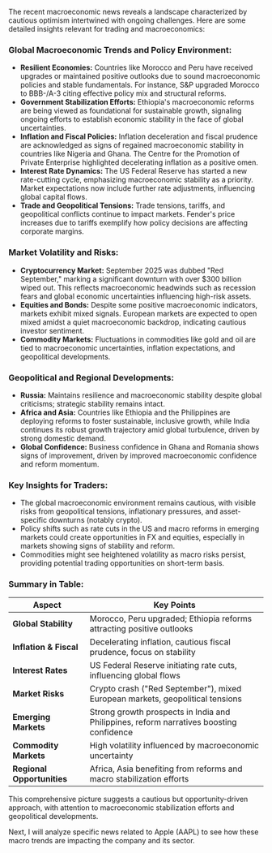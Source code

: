 The recent macroeconomic news reveals a landscape characterized by cautious optimism intertwined with ongoing challenges. Here are some detailed insights relevant for trading and macroeconomics:

### Global Macroeconomic Trends and Policy Environment:
- **Resilient Economies:** Countries like Morocco and Peru have received upgrades or maintained positive outlooks due to sound macroeconomic policies and stable fundamentals. For instance, S&P upgraded Morocco to BBB-/A-3 citing effective policy mix and structural reforms.
- **Government Stabilization Efforts:** Ethiopia's macroeconomic reforms are being viewed as foundational for sustainable growth, signaling ongoing efforts to establish economic stability in the face of global uncertainties.
- **Inflation and Fiscal Policies:** Inflation deceleration and fiscal prudence are acknowledged as signs of regained macroeconomic stability in countries like Nigeria and Ghana. The Centre for the Promotion of Private Enterprise highlighted decelerating inflation as a positive omen.
- **Interest Rate Dynamics:** The US Federal Reserve has started a new rate-cutting cycle, emphasizing macroeconomic stability as a priority. Market expectations now include further rate adjustments, influencing global capital flows.
- **Trade and Geopolitical Tensions:** Trade tensions, tariffs, and geopolitical conflicts continue to impact markets. Fender's price increases due to tariffs exemplify how policy decisions are affecting corporate margins.

### Market Volatility and Risks:
- **Cryptocurrency Market:** September 2025 was dubbed "Red September," marking a significant downturn with over $300 billion wiped out. This reflects macroeconomic headwinds such as recession fears and global economic uncertainties influencing high-risk assets.
- **Equities and Bonds:** Despite some positive macroeconomic indicators, markets exhibit mixed signals. European markets are expected to open mixed amidst a quiet macroeconomic backdrop, indicating cautious investor sentiment.
- **Commodity Markets:** Fluctuations in commodities like gold and oil are tied to macroeconomic uncertainties, inflation expectations, and geopolitical developments.

### Geopolitical and Regional Developments:
- **Russia:** Maintains resilience and macroeconomic stability despite global criticisms; strategic stability remains intact.
- **Africa and Asia:** Countries like Ethiopia and the Philippines are deploying reforms to foster sustainable, inclusive growth, while India continues its robust growth trajectory amid global turbulence, driven by strong domestic demand.
- **Global Confidence:** Business confidence in Ghana and Romania shows signs of improvement, driven by improved macroeconomic confidence and reform momentum.

### Key Insights for Traders:
- The global macroeconomic environment remains cautious, with visible risks from geopolitical tensions, inflationary pressures, and asset-specific downturns (notably crypto).
- Policy shifts such as rate cuts in the US and macro reforms in emerging markets could create opportunities in FX and equities, especially in markets showing signs of stability and reform.
- Commodities might see heightened volatility as macro risks persist, providing potential trading opportunities on short-term basis.

### Summary in Table:

| Aspect | Key Points |
|---------|--------------|
| **Global Stability** | Morocco, Peru upgraded; Ethiopia reforms attracting positive outlooks |
| **Inflation & Fiscal** | Decelerating inflation, cautious fiscal prudence, focus on stability |
| **Interest Rates** | US Federal Reserve initiating rate cuts, influencing global flows |
| **Market Risks** | Crypto crash ("Red September"), mixed European markets, geopolitical tensions |
| **Emerging Markets** | Strong growth prospects in India and Philippines, reform narratives boosting confidence |
| **Commodity Markets** | High volatility influenced by macroeconomic uncertainty |
| **Regional Opportunities** | Africa, Asia benefiting from reforms and macro stabilization efforts |

This comprehensive picture suggests a cautious but opportunity-driven approach, with attention to macroeconomic stabilization efforts and geopolitical developments. 

Next, I will analyze specific news related to Apple (AAPL) to see how these macro trends are impacting the company and its sector.